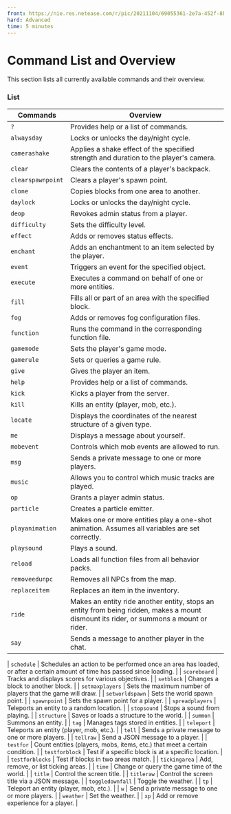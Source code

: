 ```yaml
--- 
front: https://nie.res.netease.com/r/pic/20211104/69055361-2e7a-452f-8b1a-f23e1262a03a.jpg 
hard: Advanced 
time: 5 minutes 
--- 
```


# Command List and Overview 

This section lists all currently available commands and their overview. 

### List 

| Commands | Overview | 
| ----------------- | ------------------------------------------------------------ | 
| `?` | Provides help or a list of commands. | 
| `alwaysday` | Locks or unlocks the day/night cycle. | 
| `camerashake` | Applies a shake effect of the specified strength and duration to the player's camera. | 
| `clear` | Clears the contents of a player's backpack. | 
| `clearspawnpoint` | Clears a player's spawn point. | 
| `clone` | Copies blocks from one area to another. | 
| `daylock` | Locks or unlocks the day/night cycle. | 
| `deop` | Revokes admin status from a player. | 
| `difficulty` | Sets the difficulty level. | 
| `effect` | Adds or removes status effects. | 
| `enchant` | Adds an enchantment to an item selected by the player. | 
| `event` | Triggers an event for the specified object. | 
| `execute` | Executes a command on behalf of one or more entities. | 
| `fill` | Fills all or part of an area with the specified block. | 
| `fog` | Adds or removes fog configuration files. | 
| `function` | Runs the command in the corresponding function file. | 
| `gamemode` | Sets the player's game mode. | 
| `gamerule` | Sets or queries a game rule. | 
| `give` | Gives the player an item. | 
| `help` | Provides help or a list of commands. | 
| `kick` | Kicks a player from the server. | 
| `kill` | Kills an entity (player, mob, etc.). | 
| `locate` | Displays the coordinates of the nearest structure of a given type. | 
| `me` | Displays a message about yourself. | 
| `mobevent` | Controls which mob events are allowed to run. | 
| `msg` | Sends a private message to one or more players. | 
| `music` | Allows you to control which music tracks are played. | 
| `op` | Grants a player admin status. | 
| `particle` | Creates a particle emitter. | 
| `playanimation` | Makes one or more entities play a one-shot animation. Assumes all variables are set correctly. | 
| `playsound` | Plays a sound. | 
| `reload` | Loads all function files from all behavior packs. | 
| `removeedunpc` | Removes all NPCs from the map. | 
| `replaceitem` | Replaces an item in the inventory. | 
| `ride` | Makes an entity ride another entity, stops an entity from being ridden, makes a mount dismount its rider, or summons a mount or rider. | 
| `say` | Sends a message to another player in the chat. |

| `schedule` | Schedules an action to be performed once an area has loaded, or after a certain amount of time has passed since loading. | 
| `scoreboard` | Tracks and displays scores for various objectives. | 
| `setblock` | Changes a block to another block. | 
| `setmaxplayers` | Sets the maximum number of players that the game will draw. | 
| `setworldspawn` | Sets the world spawn point. | 
| `spawnpoint` | Sets the spawn point for a player. | 
| `spreadplayers` | Teleports an entity to a random location. | 
| `stopsound` | Stops a sound from playing. | 
| `structure` | Saves or loads a structure to the world. | 
| `summon` | Summons an entity. | 
| `tag` | Manages tags stored in entities. | 
| `teleport` | Teleports an entity (player, mob, etc.). | 
| `tell` | Sends a private message to one or more players. | 
| `tellraw` | Send a JSON message to a player. | 
| `testfor` | Count entities (players, mobs, items, etc.) that meet a certain condition. | 
| `testforblock` | Test if a specific block is at a specific location. | 
| `testforblocks` | Test if blocks in two areas match. | 
| `tickingarea` | Add, remove, or list ticking areas. | 
| `time` | Change or query the game time of the world. | 
| `title` | Control the screen title. | 
| `titleraw` | Control the screen title via a JSON message. | 
| `toggledownfall` | Toggle the weather. | 
| `tp` | Teleport an entity (player, mob, etc.). | 
| `w` | Send a private message to one or more players. | 
| `weather` | Set the weather. | 
| `xp` | Add or remove experience for a player. |